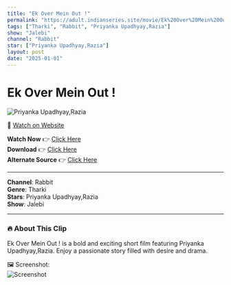 ```yaml
---
title: "Ek Over Mein Out !"
permalink: "https://adult.indianseries.site/movie/Ek%20Over%20Mein%20Out%20!"
tags: ["Tharki", "Rabbit", "Priyanka Upadhyay,Razia"]
show: "Jalebi"
channel: "Rabbit"
star: ["Priyanka Upadhyay,Razia"]
layout: post
date: "2025-01-01"
---
```


# Ek Over Mein Out !

![Priyanka Upadhyay,Razia](https://shorts.desisins.com/wp-content/uploads/2024/07/Priyanka-Jalebi-DesiSins.com_.jpg)

🔗 [Watch on Website](https://adult.indianseries.site/movie/Ek%20Over%20Mein%20Out%20!)

**Watch Now** 👉 [Click Here](https://adult.indianseries.site/movie/Ek%20Over%20Mein%20Out%20!)  
**Download** 👉 [Click Here](https://adult.indianseries.site/movie/Ek%20Over%20Mein%20Out%20!)  
**Alternate Source** 👉 [Click Here](https://adult.indianseries.site/movie/Ek%20Over%20Mein%20Out%20!)

---

**Channel**: Rabbit  
**Genre**: Tharki  
**Stars**: Priyanka Upadhyay,Razia  
**Show**: Jalebi

---

### 🔥 About This Clip

Ek Over Mein Out ! is a bold and exciting short film featuring Priyanka Upadhyay,Razia. Enjoy a passionate story filled with desire and drama.
 
🖼️ Screenshot:  
![Screenshot](https://shorts.desisins.com/wp-content/uploads/2024/07/Priyanka-Jalebi-DesiSins.com_.jpg)
